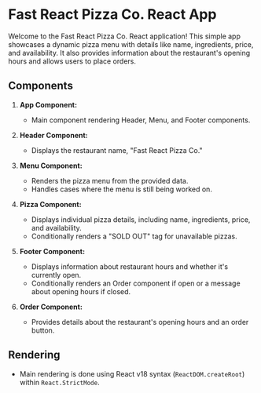# Fast React Pizza Co. React App

Welcome to the Fast React Pizza Co. React application! This simple app showcases a dynamic pizza menu with details like name, ingredients, price, and availability. It also provides information about the restaurant's opening hours and allows users to place orders.

## Components

1. **App Component:**
   - Main component rendering Header, Menu, and Footer components.

2. **Header Component:**
   - Displays the restaurant name, "Fast React Pizza Co."

3. **Menu Component:**
   - Renders the pizza menu from the provided data.
   - Handles cases where the menu is still being worked on.

4. **Pizza Component:**
   - Displays individual pizza details, including name, ingredients, price, and availability.
   - Conditionally renders a "SOLD OUT" tag for unavailable pizzas.

5. **Footer Component:**
   - Displays information about restaurant hours and whether it's currently open.
   - Conditionally renders an Order component if open or a message about opening hours if closed.

6. **Order Component:**
   - Provides details about the restaurant's opening hours and an order button.

## Rendering

- Main rendering is done using React v18 syntax (`ReactDOM.createRoot`) within `React.StrictMode`.





